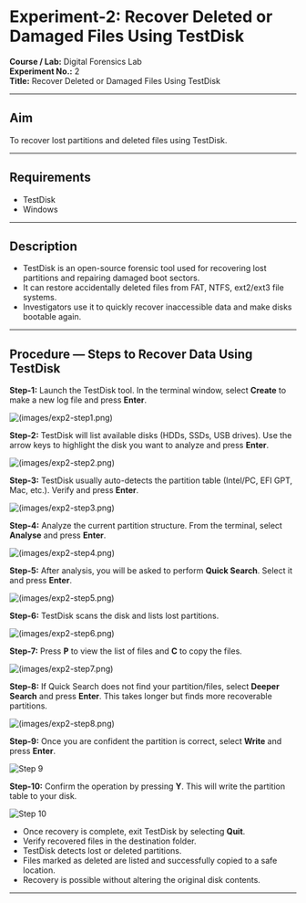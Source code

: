 # Experiment-2: Recover Deleted or Damaged Files Using TestDisk

**Course / Lab:** Digital Forensics Lab  
**Experiment No.:** 2  
**Title:** Recover Deleted or Damaged Files Using TestDisk  

---

## Aim
To recover lost partitions and deleted files using TestDisk.

---

## Requirements
- TestDisk  
- Windows  

---

## Description
- TestDisk is an open-source forensic tool used for recovering lost partitions and repairing damaged boot sectors.  
- It can restore accidentally deleted files from FAT, NTFS, ext2/ext3 file systems.  
- Investigators use it to quickly recover inaccessible data and make disks bootable again.  

---

## Procedure — Steps to Recover Data Using TestDisk

**Step-1:** Launch the TestDisk tool. In the terminal window, select **Create** to make a new log file and press **Enter**. 

![(images/exp2-step1.png)](https://github.com/baddiputi/Digital-Forensic-Lab-Exercises/blob/1917e7e1a6af1f9451d0f4c4cf430168265203af/images/WhatsApp%20Image%202025-09-01%20at%2012.19.39.jpeg)

**Step-2:** TestDisk will list available disks (HDDs, SSDs, USB drives). Use the arrow keys to highlight the disk you want to analyze and press **Enter**.  

![(images/exp2-step2.png)](https://github.com/baddiputi/Digital-Forensic-Lab-Exercises/blob/1917e7e1a6af1f9451d0f4c4cf430168265203af/images/WhatsApp%20Image%202025-09-01%20at%2012.19.39%20(1).jpeg)

**Step-3:** TestDisk usually auto-detects the partition table (Intel/PC, EFI GPT, Mac, etc.). Verify and press **Enter**.  

![(images/exp2-step3.png)](https://github.com/baddiputi/Digital-Forensic-Lab-Exercises/blob/1917e7e1a6af1f9451d0f4c4cf430168265203af/images/WhatsApp%20Image%202025-09-01%20at%2012.19.54.jpeg)

**Step-4:** Analyze the current partition structure. From the terminal, select **Analyse** and press **Enter**.  

![(images/exp2-step4.png)](https://github.com/baddiputi/Digital-Forensic-Lab-Exercises/blob/1917e7e1a6af1f9451d0f4c4cf430168265203af/images/WhatsApp%20Image%202025-09-01%20at%2012.20.07.jpeg)

**Step-5:** After analysis, you will be asked to perform **Quick Search**. Select it and press **Enter**.  

![(images/exp2-step5.png)](https://github.com/baddiputi/Digital-Forensic-Lab-Exercises/blob/1917e7e1a6af1f9451d0f4c4cf430168265203af/images/WhatsApp%20Image%202025-09-01%20at%2012.20.23.jpeg)

**Step-6:** TestDisk scans the disk and lists lost partitions.  

![(images/exp2-step6.png)](https://github.com/baddiputi/Digital-Forensic-Lab-Exercises/blob/1917e7e1a6af1f9451d0f4c4cf430168265203af/images/WhatsApp%20Image%202025-09-01%20at%2012.22.43.jpeg)

**Step-7:** Press **P** to view the list of files and **C** to copy the files.  

![(images/exp2-step7.png)](https://github.com/baddiputi/Digital-Forensic-Lab-Exercises/blob/1917e7e1a6af1f9451d0f4c4cf430168265203af/images/WhatsApp%20Image%202025-09-01%20at%2012.22.56.jpeg)

**Step-8:** If Quick Search does not find your partition/files, select **Deeper Search** and press **Enter**. This takes longer but finds more recoverable partitions.  

![(images/exp2-step8.png)](https://github.com/baddiputi/Digital-Forensic-Lab-Exercises/blob/1917e7e1a6af1f9451d0f4c4cf430168265203af/images/WhatsApp%20Image%202025-09-01%20at%2012.23.14.jpeg)

**Step-9:** Once you are confident the partition is correct, select **Write** and press **Enter**.  

![Step 9](https://github.com/baddiputi/Digital-Forensic-Lab-Exercises/blob/1917e7e1a6af1f9451d0f4c4cf430168265203af/images/WhatsApp%20Image%202025-09-01%20at%2012.23.37.jpeg)

**Step-10:** Confirm the operation by pressing **Y**. This will write the partition table to your disk.  

![Step 10](https://github.com/baddiputi/Digital-Forensic-Lab-Exercises/blob/1917e7e1a6af1f9451d0f4c4cf430168265203af/images/WhatsApp%20Image%202025-09-01%20at%2012.24.30.jpeg)

- Once recovery is complete, exit TestDisk by selecting **Quit**.  
- Verify recovered files in the destination folder.  
- TestDisk detects lost or deleted partitions.  
- Files marked as deleted are listed and successfully copied to a safe location.  
- Recovery is possible without altering the original disk contents.  

---

